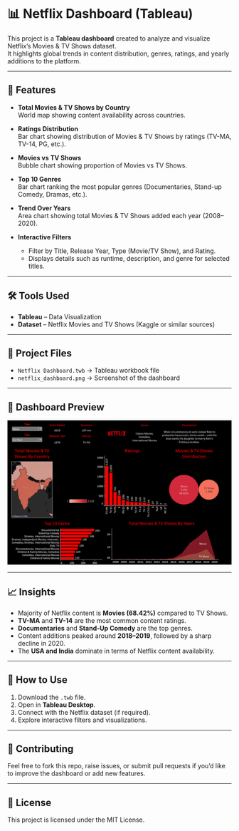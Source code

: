 # 📊 Netflix Dashboard (Tableau)

This project is a **Tableau dashboard** created to analyze and visualize Netflix’s Movies & TV Shows dataset.  
It highlights global trends in content distribution, genres, ratings, and yearly additions to the platform.  

---

## 🚀 Features
- **Total Movies & TV Shows by Country**  
  World map showing content availability across countries.

- **Ratings Distribution**  
  Bar chart showing distribution of Movies & TV Shows by ratings (TV-MA, TV-14, PG, etc.).

- **Movies vs TV Shows**  
  Bubble chart showing proportion of Movies vs TV Shows.

- **Top 10 Genres**  
  Bar chart ranking the most popular genres (Documentaries, Stand-up Comedy, Dramas, etc.).

- **Trend Over Years**  
  Area chart showing total Movies & TV Shows added each year (2008–2020).

- **Interactive Filters**  
  - Filter by Title, Release Year, Type (Movie/TV Show), and Rating.  
  - Displays details such as runtime, description, and genre for selected titles.

---

## 🛠️ Tools Used
- **Tableau** – Data Visualization
- **Dataset** – Netflix Movies and TV Shows (Kaggle or similar sources)

---

## 📂 Project Files
- `Netflix Dashboard.twb` → Tableau workbook file  
- `netflix_dashboard.png` → Screenshot of the dashboard  

---

## 📸 Dashboard Preview
![Netflix Dashboard](netflix_dashboard.png)

---

## 📈 Insights
- Majority of Netflix content is **Movies (68.42%)** compared to TV Shows.  
- **TV-MA** and **TV-14** are the most common content ratings.  
- **Documentaries** and **Stand-Up Comedy** are the top genres.  
- Content additions peaked around **2018–2019**, followed by a sharp decline in 2020.  
- The **USA and India** dominate in terms of Netflix content availability.  

---

## 📌 How to Use
1. Download the `.twb` file.  
2. Open in **Tableau Desktop**.  
3. Connect with the Netflix dataset (if required).  
4. Explore interactive filters and visualizations.  

---

## 🤝 Contributing
Feel free to fork this repo, raise issues, or submit pull requests if you’d like to improve the dashboard or add new features.  

---

## 📜 License
This project is licensed under the MIT License.
